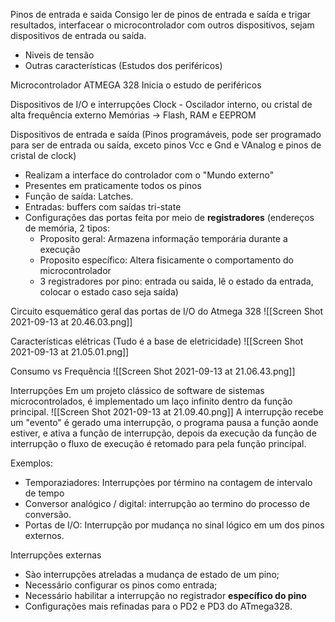 Pinos de entrada e saida
Consigo ler de pinos de entrada e saída e trigar resultados, interfacear o microcontrolador com outros dispositivos, sejam dispositivos de entrada ou saída.
- Niveis de tensão 
- Outras características (Estudos dos periféricos)

Microcontrolador ATMEGA 328
Inicia o estudo de periféricos 

Dispositivos de I/O e interrupções
Clock - Oscilador interno, ou cristal de alta frequência externo
Memórias -> Flash, RAM e EEPROM


Dispositivos de entrada e saída (Pinos programáveis, pode ser programado para ser de entrada ou saída, exceto pinos Vcc e Gnd e VAnalog e pinos de cristal de clock)
- Realizam a interface do controlador com o "Mundo externo"
- Presentes em praticamente todos os pinos
- Função de saída: Latches.
- Entradas: buffers com saídas tri-state
- Configurações das portas feita por meio de **registradores** (endereços de memória, 2 tipos:
	 - Proposito geral: Armazena informação temporária durante a execução
	 - Proposito específico: Altera fisicamente o comportamento do microcontrolador
	 - 3 registradores por pino: entrada ou saida, lê o estado da entrada, colocar o estado caso seja saída)

Circuito esquemático geral das portas de I/O do Atmega 328
![[Screen Shot 2021-09-13 at 20.46.03.png]]

Características elétricas (Tudo é a base de eletricidade)
![[Screen Shot 2021-09-13 at 21.05.01.png]]

Consumo vs Frequência
![[Screen Shot 2021-09-13 at 21.06.43.png]]


Interrupções
Em um projeto clássico de software de sistemas microcontrolados, é implementado um laço infinito dentro da função principal.
![[Screen Shot 2021-09-13 at 21.09.40.png]]
A interrupção recebe um "evento" é gerado uma interrupção, o programa pausa a função aonde estiver, e ativa a função de interrupção, depois da execução da função de interrupção o fluxo de execução é retomado para pela função princípal.

Exemplos:
 - Temporaziadores: Interrupçòes por término na contagem de intervalo de tempo
 - Conversor analógico / digital: interrupção ao termino do processo de conversão.
 - Portas de I/O: Interrupção por mudança no sinal lógico em um dos pinos externos.
 
 Interrupções externas
-  Sào interrupções atreladas a mudança de estado de um pino;
 - Necessário configurar os pinos como entrada;
 - Necessário habilitar a interrupção no registrador **específico do pino**
- Configurações mais refinadas para o PD2 e PD3 do ATmega328.